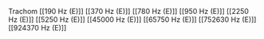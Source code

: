 Trachom
[[190 Hz (E)]]
[[370 Hz (E)]]
[[780 Hz (E)]]
[[950 Hz (E)]]
[[2250 Hz (E)]]
[[5250 Hz (E)]]
[[45000 Hz (E)]]
[[65750 Hz (E)]]
[[752630 Hz (E)]]
[[924370 Hz (E)]]
